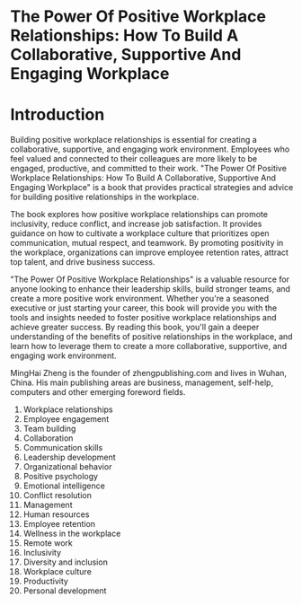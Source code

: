 # The Power Of Positive Workplace Relationships: How To Build A Collaborative, Supportive And Engaging Workplace

# Introduction

Building positive workplace relationships is essential for creating a collaborative, supportive, and engaging work environment. Employees who feel valued and connected to their colleagues are more likely to be engaged, productive, and committed to their work. "The Power Of Positive Workplace Relationships: How To Build A Collaborative, Supportive And Engaging Workplace" is a book that provides practical strategies and advice for building positive relationships in the workplace.

The book explores how positive workplace relationships can promote inclusivity, reduce conflict, and increase job satisfaction. It provides guidance on how to cultivate a workplace culture that prioritizes open communication, mutual respect, and teamwork. By promoting positivity in the workplace, organizations can improve employee retention rates, attract top talent, and drive business success.

"The Power Of Positive Workplace Relationships" is a valuable resource for anyone looking to enhance their leadership skills, build stronger teams, and create a more positive work environment. Whether you're a seasoned executive or just starting your career, this book will provide you with the tools and insights needed to foster positive workplace relationships and achieve greater success. By reading this book, you'll gain a deeper understanding of the benefits of positive relationships in the workplace, and learn how to leverage them to create a more collaborative, supportive, and engaging work environment.

MingHai Zheng is the founder of zhengpublishing.com and lives in Wuhan, China. His main publishing areas are business, management, self-help, computers and other emerging foreword fields.



1. Workplace relationships
2. Employee engagement
3. Team building
4. Collaboration
5. Communication skills
6. Leadership development
7. Organizational behavior
8. Positive psychology
9. Emotional intelligence
10. Conflict resolution
11. Management
12. Human resources
13. Employee retention
14. Wellness in the workplace
15. Remote work
16. Inclusivity
17. Diversity and inclusion
18. Workplace culture
19. Productivity
20. Personal development

